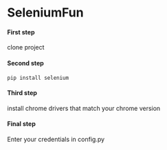 # SeleniumFun
#### First step
clone project

#### Second step
`pip install selenium`

#### Third step
install chrome drivers that match your chrome version

#### Final step
Enter your credentials in config.py
